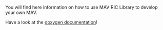 You will find here information on how to use MAV'RIC Library to develop your own MAV.

Have a look at the [doxygen documentation](../doxygen/classes.html)!